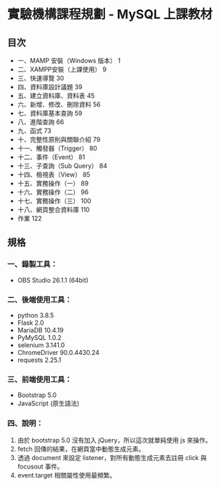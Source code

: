 # 實驗機構課程規劃 - MySQL 上課教材



## 目次
- 一、MAMP 安裝（Windows 版本）	1
- 二、XAMPP安裝（上課使用）	9
- 三、快速導覽	30
- 四、資料庫設計議題	39
- 五、建立資料庫、資料表	45
- 六、新增、修改、刪除資料	56
- 七、資料庫基本查詢	59
- 八、進階查詢	66
- 九、函式	73
- 十、完整性原則與關聯介紹	79
- 十一、觸發器（Trigger）	80
- 十二、事件（Event）	81
- 十三、子查詢（Sub Query）	84
- 十四、檢視表（View）	85
- 十五、實務操作（一）	89
- 十六、實務操作（二）	96
- 十七、實務操作（三）	100
- 十八、網頁整合資料庫	110
- 作業	122




## 規格
### 一、錄製工具：
- OBS Studio 26.1.1 (64bit)

### 二、後端使用工具：
- python 3.8.5
- Flask 2.0
- MariaDB 10.4.19
- PyMySQL 1.0.2
- selenium 3.141.0
- ChromeDriver 90.0.4430.24
- requests 2.25.1

### 三、前端使用工具：
- Bootstrap 5.0
- JavaScript (原生語法)

### 四、說明：
1. 由於 bootstrap 5.0 沒有加入 jQuery，所以這次就單純使用 js 來操作。
2. fetch 回傳的結果，在網頁當中動態生成元素。
3. 透過 document 來設定 listener，對所有動態生成元素去註冊 click 與 focusout 事件。
4. event.target 相關屬性使用最頻繁。